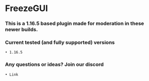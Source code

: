 # FreezeGUI

### This is a 1.16.5 based plugin made for moderation in these newer builds. 

### Current tested (and fully supported) versions 
    • 1.16.5

### Any questions or ideas? Join our discord 
    • Link 
